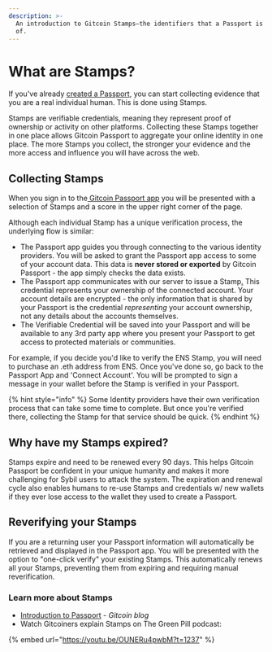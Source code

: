 ```yaml
---
description: >-
  An introduction to Gitcoin Stamps—the identifiers that a Passport is comprised
  of.
---
```


# What are Stamps?

If you've already [created a Passport](creating-a-gitcoin-passport.md), you can start collecting evidence that you are a real individual human. This is done using Stamps.

Stamps are verifiable credentials, meaning they represent proof of ownership or activity on other platforms. Collecting these Stamps together in one place allows Gitcoin Passport to aggregate your online identity in one place. The more Stamps you collect, the stronger your evidence and the more access and influence you will have across the web.

## Collecting Stamps

When you sign in to the[ Gitcoin Passport app](https://passport.gitcoin.co) you will be presented with a selection of Stamps and a score in the upper right corner of the page.&#x20;

Although each individual Stamp has a unique verification process, the underlying flow is similar:&#x20;

* The Passport app guides you through connecting to the various identity providers. You will be asked to grant the Passport app access to some of your account data. This data is **never stored or exported** by Gitcoin Passport - the app simply checks the data exists.&#x20;
* The Passport app communicates with our server to issue a Stamp[.](broken-reference) This credential represents your ownership of the connected account. Your account details are encrypted - the only information that is shared by your Passport is the credential _representing_ your account ownership, not any details about the accounts themselves.&#x20;
* The Verifiable Credential will be saved into your Passport and will be available to any 3rd party app where you present your Passport to get access to protected materials or communities.&#x20;

For example, if you decide you'd like to verify the ENS Stamp, you will need to purchase an .eth address from ENS. Once you've done so, go back to the Passport App and 'Connect Account'. You will be prompted to sign a message in your wallet  before the Stamp is verified in your Passport.&#x20;

{% hint style="info" %}
Some Identity providers have their own verification process that can take some time to complete. But once you're verified there, collecting the Stamp for that service should be quick.
{% endhint %}

## Why have my Stamps expired?

Stamps expire and need to be renewed every 90 days. This helps Gitcoin Passport be confident in your unique humanity and makes it more challenging for Sybil users to attack the system. The expiration and renewal cycle also enables humans to re-use Stamps and credentials w/ new wallets if they ever lose access to the wallet they used to create a Passport.

## Reverifying your Stamps

If you are a returning user your Passport information will automatically be retrieved and displayed in the Passport app. You will be presented with the option to "one-click verify" your existing Stamps. This automatically renews all your Stamps, preventing them from expiring and requiring manual reverification.&#x20;



### Learn more about Stamps

* [Introduction to Passport](https://gitcoin.co/blog/intro-to-passport) - _Gitcoin blog_
* Watch Gitcoiners explain Stamps on The Green Pill podcast:

{% embed url="https://youtu.be/OUNERu4pwbM?t=1237" %}
